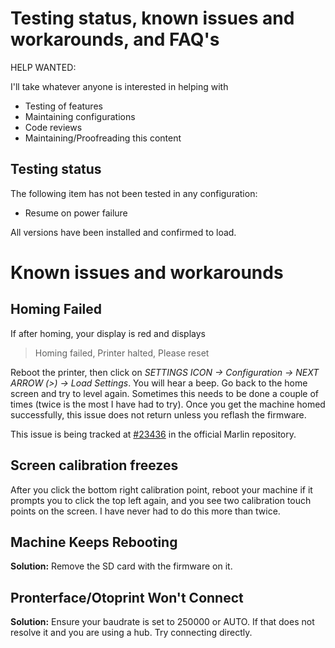 # Testing status, known issues and workarounds, and FAQ's

HELP WANTED:

I'll take whatever anyone is interested in helping with

- Testing of features
- Maintaining configurations
- Code reviews 
- Maintaining/Proofreading this content 

## Testing status

The following item has not been tested in any configuration:

  - Resume on power failure

All versions have been installed and confirmed to load.

# Known issues and workarounds

## Homing Failed

If after homing, your display is red and displays

> Homing failed, Printer halted, Please reset 

Reboot the printer, then click on *SETTINGS ICON -> Configuration -> NEXT ARROW (>) -> Load Settings*. You will hear a beep. Go back to the home screen and try to level again. Sometimes this needs to be done a couple of times (twice is the most I have had to try). Once you get the machine homed successfully, this issue does not return unless you reflash the firmware.

This issue is being tracked at [#23436](https://github.com/MarlinFirmware/Marlin/issues/23436) in the official Marlin repository. 

## Screen calibration freezes 

After you click the bottom right calibration point, reboot your machine if it prompts you to click the top left again, and you see two calibration touch points on the screen. I have never had to do this more than twice.

## Machine Keeps Rebooting

**Solution:** Remove the SD card with the firmware on it. 

## Pronterface/Otoprint Won't Connect

**Solution:** Ensure your baudrate is set to 250000 or AUTO. If that does not resolve it and you are using a hub. Try connecting directly. 